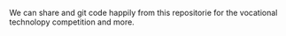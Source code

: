 We can share and git code happily from this repositorie for the vocational technolopy competition and more.
